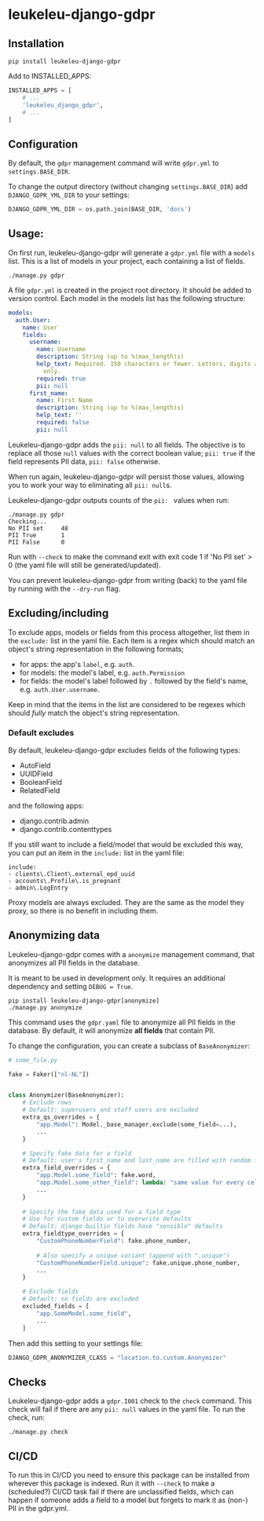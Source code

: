 # leukeleu-django-gdpr

## Installation

```
pip install leukeleu-django-gdpr
```

Add to INSTALLED_APPS:

```python
INSTALLED_APPS = [
    # ...
    'leukeleu_django_gdpr',
    # ...
]
```

## Configuration

By default, the `gdpr` management command will write `gdpr.yml` to `settings.BASE_DIR`.

To change the output directory (without changing `settings.BASE_DIR`) add
`DJANGO_GDPR_YML_DIR` to your settings:

```python
DJANGO_GDPR_YML_DIR = os.path.join(BASE_DIR, 'docs')
```

## Usage:

On first run, leukeleu-django-gdpr will generate a `gdpr.yml` file with a `models` list. This is
a list of models in your project, each containing a list of fields.

```
./manage.py gdpr
```

A file `gdpr.yml` is created in the project root directory. It should be added to
version control. Each model in the models list has the following structure:

```yaml
models:
  auth.User:
    name: User
    fields:
      username:
        name: Username
        description: String (up to %(max_length)s)
        help_text: Required. 150 characters or fewer. Letters, digits and @/./+/-/_
          only.
        required: true
        pii: null
      first_name:
        name: First Name
        description: String (up to %(max_length)s)
        help_text: ''
        required: false
        pii: null
```

Leukeleu-django-gdpr adds the `pii: null` to all fields. The objective is to replace all those
`null` values with the correct boolean value; `pii: true` if the field represents PII
data, `pii: false` otherwise.

When run again, leukeleu-django-gdpr will persist those values, allowing you to work your way to
eliminating all `pii: null`s.

Leukeleu-django-gdpr outputs counts of the `pii: ` values when run:

```
./manage.py gdpr
Checking...
No PII set     48
PII True       1
PII False      0
```

Run with `--check` to make the command exit with exit code 1 if 'No PII set' > 0 (the
yaml file will still be generated/updated).

You can prevent leukeleu-django-gdpr from writing (back) to the yaml file by running with the
`--dry-run` flag.

## Excluding/including

To exclude apps, models or fields from this process altogether, list them in the
`exclude:` list in the yaml file. Each item is a regex which should match an object's
string representation in the following formats;

* for apps: the app's `label`, e.g. `auth`.
* for models: the model's label, e.g. `auth.Permission`
* for fields: the model's label followed by `.` followed by the field's name, e.g.
  `auth.User.username`.

Keep in mind that the items in the list are considered to be regexes which should
_fully_ match the object's string representation.

### Default excludes

By default, leukeleu-django-gdpr excludes fields of the following types:

*  AutoField
*  UUIDField
*  BooleanField
*  RelatedField

and the following apps:

* django.contrib.admin
* django.contrib.contenttypes

If you still want to include a field/model that would be excluded this way, you can put
an item in the `include:` list in the yaml file:

```
include:
- clients\.Client\.external_epd_uuid
- accounts\.Profile\.is_pregnant
- admin\.LogEntry
```

Proxy models are always excluded. They are the same as the model they proxy,
so there is no benefit in including them.

## Anonymizing data

Leukeleu-django-gdpr comes with a `anonymize` management command, that
anonymizes all PII fields in the database. 

It is meant to be used in development only. It requires an additional 
dependency and setting `DEBUG = True`.

```
pip install leukeleu-django-gdpr[anonymize]
./manage.py anonymize
```

This command uses the `gdpr.yaml` file to anonymize all PII fields in the database. 
By default, it will anonymize **all fields** that contain PII.

To change the configuration, you can create a subclass of `BaseAnonymizer`:

```python
# some_file.py

fake = Faker(["nl-NL"])


class Anonymizer(BaseAnonymizer):
    # Exclude rows
    # Default: superusers and staff users are excluded
    extra_qs_overrides = {
        "app.Model": Model._base_manager.exclude(some_field=...),
        ...
    }

    # Specify fake data for a field
    # Default: user's first_name and last_name are filled with random first/last names
    extra_field_overrides = {
        "app.Model.some_field": fake.word,
        "app.Model.some_other_field": lambda: "same value for every cell",
        ...
    }
    
    # Specify the fake data used for a field type
    # Use for custom fields or to overwrite defaults
    # Default: django builtin fields have "sensible" defaults
    extra_fieldtype_overrides = {
        "CustomPhoneNumberField": fake.phone_number,
      
        # Also specify a unique variant (append with ".unique")
        "CustomPhoneNumberField.unique": fake.unique.phone_number,
        ...
    }

    # Exclude fields
    # Default: no fields are excluded
    excluded_fields = [
        "app.SomeModel.some_field",
        ...
    ]
```

Then add this setting to your settings file:

```python
DJANGO_GDPR_ANONYMIZER_CLASS = "location.to.custom.Anonymizer"
```

## Checks

Leukeleu-django-gdpr adds a `gdpr.I001` check to the `check` command. This check will fail if
there are any `pii: null` values in the yaml file. To run the check, run:

```
./manage.py check
```

## CI/CD

To run this in CI/CD you need to ensure this package can be installed from
wherever this package is indexed. Run it with `--check` to make a (scheduled?) CI/CD task
fail if there are unclassified fields, which can happen if someone adds a field to a model
but forgets to mark it as (non-) PII in the gdpr.yml.
